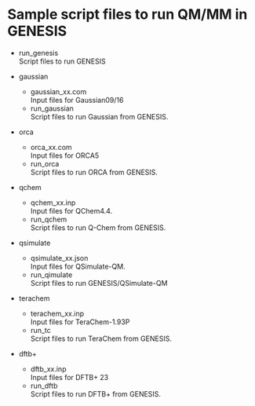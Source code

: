 # Sample script files to run QM/MM in GENESIS

- run_genesis  
Script files to run GENESIS

- gaussian  
  - gaussian_xx.com  
    Input files for Gaussian09/16
  - run_gaussian  
    Script files to run Gaussian from GENESIS.

- orca
  - orca_xx.com  
    Input files for ORCA5
  - run_orca  
    Script files to run ORCA from GENESIS.

- qchem  
  - qchem_xx.inp  
    Input files for QChem4.4.
  - run_qchem  
    Script files to run Q-Chem from GENESIS.

- qsimulate
  - qsimulate_xx.json  
    Input files for QSimulate-QM.
  - run_qimulate  
    Script files to run GENESIS/QSimulate-QM

- terachem  
  - terachem_xx.inp  
    Input files for TeraChem-1.93P
  - run_tc  
    Script files to run TeraChem from GENESIS.

- dftb+  
  - dftb_xx.inp  
    Input files for DFTB+ 23
  - run_dftb  
    Script files to run DFTB+ from GENESIS.
